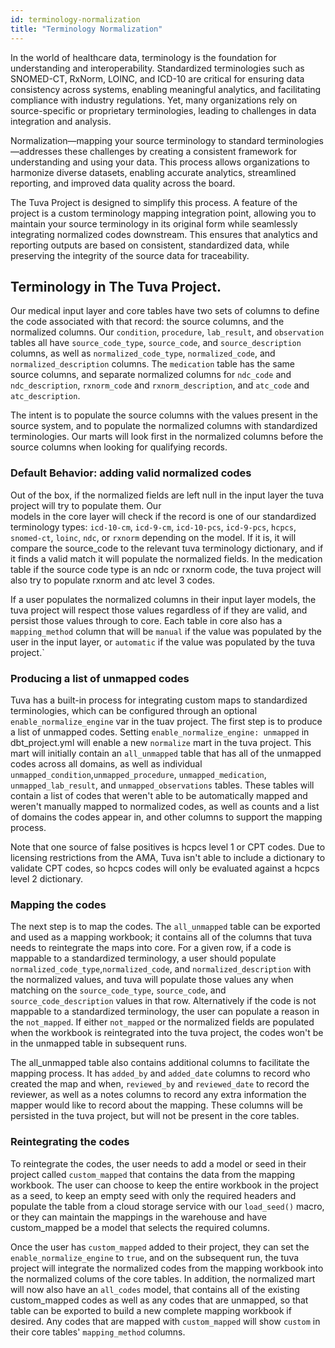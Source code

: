 ```yaml
---
id: terminology-normalization
title: "Terminology Normalization"
---
```


In the world of healthcare data, terminology is the foundation for understanding and interoperability. Standardized 
terminologies such as SNOMED-CT, RxNorm, LOINC, and ICD-10 are critical for ensuring data consistency across systems, 
enabling meaningful analytics, and facilitating compliance with industry regulations. Yet, many organizations rely 
on source-specific or proprietary terminologies, leading to challenges in data integration and analysis.

Normalization—mapping your source terminology to standard terminologies—addresses these challenges by creating a 
consistent framework for understanding and using your data. This process allows organizations to harmonize diverse 
datasets, enabling accurate analytics, streamlined reporting, and improved data quality across the board.

The Tuva Project is designed to simplify this process. A feature of the project is a custom terminology mapping 
integration point, allowing you to maintain your source terminology in its original form while seamlessly integrating 
normalized codes downstream. This ensures that analytics and reporting outputs are based on consistent, standardized 
data, while preserving the integrity of the source data for traceability.

## Terminology in The Tuva Project.

Our medical input layer and core tables have two sets of columns to define the code associated with that record: the 
source columns, and the normalized columns.  Our `condition`, `procedure`, `lab_result`, and `observation` tables all 
 have `source_code_type`, `source_code`, and `source_description` columns, as well as `normalized_code_type`, 
`normalized_code`, and `normalized_description` columns. The `medication` table has the same source columns, and 
separate normalized columns for `ndc_code` and `ndc_description`, `rxnorm_code` and `rxnorm_description`, 
and `atc_code` and `atc_description`.

The intent is to populate the source columns with the values present in the source system, and to populate the normalized
columns with standardized terminologies.  Our marts will look first in the normalized columns before the source columns 
when looking for qualifying records.

### Default Behavior: adding valid normalized codes

Out of the box, if the normalized fields are left null in the input layer the tuva project will try to populate them. Our   
models in the core layer will check if the record is one of our standardized terminology types: `icd-10-cm`, `icd-9-cm`,
`icd-10-pcs`, `icd-9-pcs`, `hcpcs`, `snomed-ct`, `loinc`, `ndc`, or `rxnorm` depending on the model. If it is, it will 
compare the source_code to the relevant tuva terminology dictionary, and if it finds a valid match it will populate the 
normalized fields.  In the medication table if the source code type is an ndc or rxnorm code, the tuva project will also
try to populate rxnorm and atc level 3 codes.

If a user populates the normalized columns in their input layer models, the tuva project will respect those values 
regardless of if they are valid, and persist those values through to core. Each table in core also has a `mapping_method`
column that will be `manual` if the value was populated by the user in the input layer, or `automatic` if the value was
populated by the tuva project.`

### Producing a list of unmapped codes

Tuva has a built-in process for integrating custom maps to standardized terminologies, which can be configured through 
an optional `enable_normalize_engine` var in the tuav project.  The first step is to produce a list of unmapped codes.
Setting `enable_normalize_engine: unmapped` in dbt_project.yml will enable a new `normalize` mart in the tuva project.
This mart will initially contain an `all_unmapped` table that has all of the unmapped codes across all domains, as well 
as individual `unmapped_condition`,`unmapped_procedure`, `unmapped_medication`, `unmapped_lab_result`, and 
`unmapped_observations` tables.  These tables will contain a list of codes that weren't able to be automatically mapped 
and weren't manually mapped to normalized codes, as well as counts and a list of domains the codes appear in, and other 
columns to support the mapping process.

Note that one source of false positives is hcpcs level 1 or CPT codes.  Due to licensing restrictions from the AMA,
Tuva isn't able to include a dictionary to validate CPT codes, so hcpcs codes will only be evaluated against a hcpcs level 
2 dictionary.

### Mapping the codes

The next step is to map the codes.  The `all_unmapped` table can be exported and used as a mapping workbook; it contains all 
of the columns that tuva needs to reintegrate the maps into core. For a given row, if a code is mappable to a standardized 
terminology, a user should populate `normalized_code_type`,`normalized_code`, and `normalized_description` with the normalized 
values, and tuva will populate those values any when matching on the `source_code_type`, `source_code`, and `source_code_description`
values in that row.
Alternatively if the code is not mappable to a standardized terminology, the user can populate a reason in the `not_mapped`.  If 
either `not_mapped` or the normalized fields are populated when the workbook is reintegrated into the tuva project, the
codes won't be in the unmapped table in subsequent runs.

The all_unmapped table also contains additional columns to facilitate the mapping process.  It has `added_by` and `added_date` 
columns to record who created the map and when, `reviewed_by` and `reviewed_date` to record the reviewer, as well as a notes 
columns to record any extra information the mapper would like to record about the mapping.  These columns will be persisted in 
the tuva project, but will not be present in the core tables.

### Reintegrating the codes

To reintegrate the codes, the user needs to add a model or seed in their project called `custom_mapped` that contains the data
from the mapping workbook.  The user can choose to keep the entire workbook in the project as a seed, to keep an empty seed
with only the required headers and populate the table from a cloud storage service with our `load_seed()` macro, or they can 
maintain the mappings in the warehouse and have custom_mapped be a model that selects the required columns.

Once the user has `custom_mapped` added to their project, they can set the `enable_normalize_engine` to `true`, and on the 
subsequent run, the tuva project will integrate the normalized codes from the mapping workbook into the normalized colums
of the core tables.  In addition, the normalized mart will now also have an `all_codes` model, that contains all of the existing
custom_mapped codes as well as any codes that are unmapped, so that table can be exported to build a new complete mapping 
workbook if desired. Any codes that are mapped with `custom_mapped` will show `custom` in their core tables' `mapping_method` 
columns.